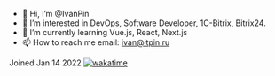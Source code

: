 - 👋 Hi, I’m @IvanPin
- 👀 I’m interested in DevOps, Software Developer, 1C-Bitrix, Bitrix24.
- 🌱 I’m currently learning Vue.js, React, Next.js
- 📫 How to reach me
email: ivan@itpin.ru


Joined Jan 14 2022 [![wakatime](https://wakatime.com/badge/user/c6681c89-5f5b-40fb-b3dd-5c1bf6edd30c.svg)](https://wakatime.com/@c6681c89-5f5b-40fb-b3dd-5c1bf6edd30c)
